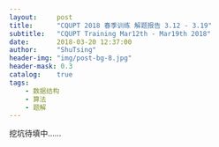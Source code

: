 ```yaml
---
layout:     post
title:      "CQUPT 2018 春季训练 解题报告 3.12 - 3.19"
subtitle:   "CQUPT Training Mar12th - Mar19th 2018"
date:       2018-03-20 12:37:00
author:     "ShuTsing"
header-img: "img/post-bg-8.jpg"
header-mask: 0.3
catalog:    true
tags:
    - 数据结构
    - 算法
    - 题解
---
```


挖坑待填中……
